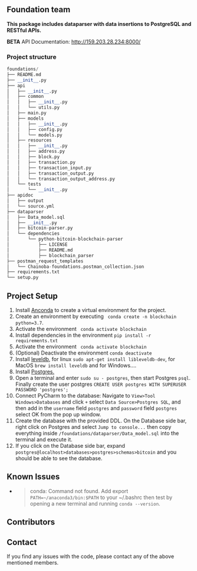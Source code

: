 ## Foundation team

**This package includes dataparser with data insertions to PostgreSQL and RESTful APIs.**

**BETA** API Documentation: http://159.203.28.234:8000/
### Project structure
```python
foundations/
├── README.md
├── __init__.py
├── api
│   ├── __init__.py
│   ├── common
│   │   ├── __init__.py
│   │   └── utils.py
│   ├── main.py
│   ├── models
│   │   ├── __init__.py
│   │   ├── config.py
│   │   └── models.py
│   ├── resources
│   │   ├── __init__.py
│   │   ├── address.py
│   │   ├── block.py
│   │   ├── transaction.py
│   │   ├── transaction_input.py
│   │   ├── transaction_output.py
│   │   └── transaction_output_address.py
│   └── tests
│       └── __init__.py
├── apidoc
│   ├── output
│   └── source.yml
├── dataparser
│   ├── Data_model.sql
│   ├── __init__.py
│   ├── bitcoin-parser.py
│   └── dependencies
│       └── python-bitcoin-blockchain-parser
│           ├── LICENSE
│           ├── README.md
│           ├── blockchain_parser
├── postman_request_templates
│   └── Chainoba-foundations.postman_collection.json
├── requirements.txt
└── setup.py
```

## Project Setup

1. Install [Anconda](https://www.anaconda.com/distribution/) to create a virtual environment for the project.
2. Create an environment by executing ` conda create -n blockchain python=3.7`.
3. Activate the environment ` conda activate blockchain`
4. Install dependencies in the environment `pip install -r requirements.txt`
5. Activate the environment ` conda activate blockchain`
6. (Optional) Deactivate the environment `conda deactivate`
7. Install [leveldb](https://github.com/google/leveldb), for linux `sudo apt-get install libleveldb-dev`, for MacOS `brew install leveldb` and for Windows....
8. Install [Postgres.](https://tecadmin.net/install-postgresql-server-on-ubuntu/)
9. Open a terminal and enter ``sudo su - postgres``, then start Postgres ``psql``. Finally create the user postgres ``CREATE USER postgres WITH SUPERUSER PASSWORD 'postgres';``
9. Connect PyCharm to the database: Navigate to  `View>Tool Windows>Databases` and click `+` select
 `Data Source>Postgres SQL`, and then add in the ``username`` field `postgres` and ``password`` field ``postgres`` select OK from the pop up window.
10. Create the database with the provided DDL. On the Database side bar, right click on Postgres and select ``Jump to console...``
then copy everything inside `/foundations/dataparser/Data_model.sql` into the terminal and execute it. 
11. If you click on the Database side bar, expand ``postgres@localhost>databases>postgres>schemas>bitcoin`` and you should be able to see the database.

## Known Issues

* > conda: Command not found. Add export `PATH=~/anaconda3/bin:$PATH` to your ~/.bashrc then test by opening a new terminal
and running `conda --version`.


## Contributors

## Contact
If you find any issues with the code, please contact any of the above mentioned members.
